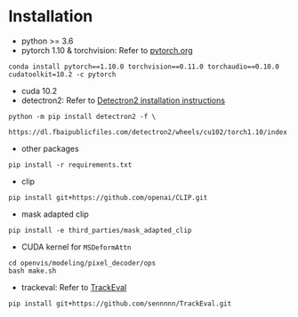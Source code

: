 # Installation

- python >= 3.6
- pytorch 1.10 & torchvision: Refer to [pytorch.org](https://pytorch.org)
```
conda install pytorch==1.10.0 torchvision==0.11.0 torchaudio==0.10.0 cudatoolkit=10.2 -c pytorch
```
- cuda 10.2
- detectron2: Refer to [Detectron2 installation instructions](https://detectron2.readthedocs.io/tutorials/install.html)
```
python -m pip install detectron2 -f \
  https://dl.fbaipublicfiles.com/detectron2/wheels/cu102/torch1.10/index.html
```
- other packages
```
pip install -r requirements.txt
```
- clip
```
pip install git+https://github.com/openai/CLIP.git
```
- mask adapted clip
```
pip install -e third_parties/mask_adapted_clip 
```
- CUDA kernel for `MSDeformAttn`
```
cd openvis/modeling/pixel_decoder/ops
bash make.sh
```
- trackeval: Refer to [TrackEval](https://github.com/JonathonLuiten/TrackEval)
```
pip install git+https://github.com/sennnnn/TrackEval.git
```
